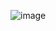 ![image](https://github.com/NikhilNaik21/30-days-of-code/assets/111115551/67c65072-0bd2-4ee5-b2bb-e906380daefd)
